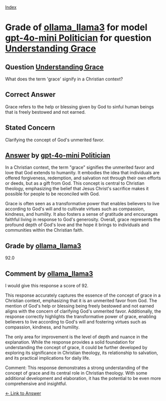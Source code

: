 
[Index](../../../../index.md)
# Grade of [ollama_llama3](../../../grading_models/ollama_llama3.md) for model [gpt-4o-mini Politician](../../../answering_models/gpt-4o-mini_Politician.md) for question [Understanding Grace](../../../questions/Understanding_Grace.md)

## Question [Understanding Grace](../../../questions/Understanding_Grace.md)
What does the term 'grace' signify in a Christian context?

## Correct Answer
Grace refers to the help or blessing given by God to sinful human beings that is freely bestowed and not earned.

## Stated Concern
Clarifying the concept of God's unmerited favor.

## [Answer](../Understanding_Grace.md) by [gpt-4o-mini Politician](../../../answering_models/gpt-4o-mini_Politician.md)
In a Christian context, the term "grace" signifies the unmerited favor and love that God extends to humanity. It embodies the idea that individuals are offered forgiveness, redemption, and salvation not through their own efforts or deeds, but as a gift from God. This concept is central to Christian theology, emphasizing the belief that Jesus Christ's sacrifice makes it possible for people to be reconciled with God.

Grace is often seen as a transformative power that enables believers to live according to God's will and to cultivate virtues such as compassion, kindness, and humility. It also fosters a sense of gratitude and encourages faithful living in response to God's generosity. Overall, grace represents the profound depth of God's love and the hope it brings to individuals and communities within the Christian faith.

## Grade by [ollama_llama3](../../../grading_models/ollama_llama3.md)
92.0

## Comment by [ollama_llama3](../../../grading_models/ollama_llama3.md)
I would give this response a score of 92.

This response accurately captures the essence of the concept of grace in a Christian context, emphasizing that it is an unmerited favor from God. The mention of God's help or blessing being freely bestowed and not earned aligns with the concern of clarifying God's unmerited favor. Additionally, the response correctly highlights the transformative power of grace, enabling believers to live according to God's will and fostering virtues such as compassion, kindness, and humility.

The only area for improvement is the level of depth and nuance in the explanation. While the response provides a solid foundation for understanding the concept of grace, it could be further developed by exploring its significance in Christian theology, its relationship to salvation, and its practical implications for daily life.

Comment: This response demonstrates a strong understanding of the concept of grace and its central role in Christian theology. With some additional development and elaboration, it has the potential to be even more comprehensive and insightful.

[&lt;- Link to Answer](../Understanding_Grace.md)
